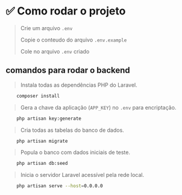 # ✅ Como rodar o projeto

> Crie um arquivo `.env`
>
> Copie o conteudo do arquivo `.env.example`
>
> Cole no arquivo `.env` criado

## comandos para rodar o backend

> Instala todas as dependências PHP do Laravel.

```bash
    composer install
```

> Gera a chave da aplicação (`APP_KEY`) no `.env` para encriptação.

```bash
    php artisan key:generate
```

> Cria todas as tabelas do banco de dados.

```bash
    php artisan migrate
```

> Popula o banco com dados iniciais de teste.

```bash
    php artisan db:seed
```

> Inicia o servidor Laravel acessível pela rede local.

```bash
    php artisan serve --host=0.0.0.0
```

